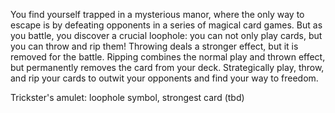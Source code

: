 You find yourself trapped in a mysterious manor, where the only way to escape is by defeating opponents in a series of magical card games. But as you battle, you discover a crucial loophole: you can not only play cards, but you can throw and rip them! Throwing deals a stronger effect, but it is removed for the battle. Ripping combines the normal play and thrown effect, but permanently removes the card from your deck. Strategically play, throw, and rip your cards to outwit your opponents and find your way to freedom.


Trickster's amulet: loophole symbol, strongest card (tbd)